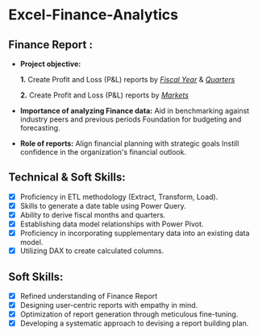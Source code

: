 # Excel-Finance-Analytics

## Finance Report :

- **Project objective:** 

    **1.** Create Profit and Loss (P&L) reports by _[Fiscal Year](https://github.com/javed-web/Excel-Finance-Analytics/blob/main/P%20%26%20L%20by%20Fiscal%20Years.pdf)_ & _[Quarters](https://github.com/javed-web/Excel-Finance-Analytics/blob/main/P%20%26%20L%20by%20Quarters%20only.pdf)_ 

   **2.** Create Profit and Loss (P&L) reports by _[Markets](https://github.com/javed-web/Excel-Finance-Analytics/blob/main/P%20%26%20L%20for%20Markets%202021.pdf)_

- **Importance of analyzing Finance data:** Aid in benchmarking against industry peers and previous periods Foundation for budgeting and forecasting.

- **Role of reports:** Align financial planning with strategic goals Instill confidence in the organization's financial outlook.


## Technical & Soft Skills:
- [x]	Proficiency in ETL methodology (Extract, Transform, Load).
- [x]	Skills to generate a date table using Power Query.
- [x]	Ability to derive fiscal months and quarters.
- [x]	Establishing data model relationships with Power Pivot.
- [x]	Proficiency in incorporating supplementary data into an existing data model.
- [x]	Utilizing DAX to create calculated columns.

## Soft Skills:
- [x]	Refined understanding of Finance Report
- [x]	Designing user-centric reports with empathy in mind.
- [x]	Optimization of report generation through meticulous fine-tuning.
- [x]	Developing a systematic approach to devising a report building plan.
